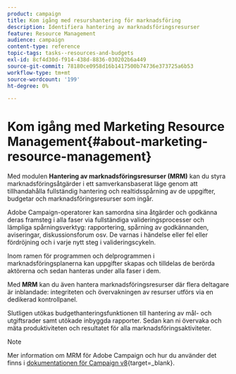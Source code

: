 ```yaml
---
product: campaign
title: Kom igång med resurshantering för marknadsföring
description: Identifiera hantering av marknadsföringsresurser
feature: Resource Management
audience: campaign
content-type: reference
topic-tags: tasks--resources-and-budgets
exl-id: 8cf4d30d-f914-438d-8836-030202b6a449
source-git-commit: 78180ce0958d16b1417500b74736e373725a6b53
workflow-type: tm+mt
source-wordcount: '199'
ht-degree: 0%

---
```


# Kom igång med Marketing Resource Management{#about-marketing-resource-management}



Med modulen **Hantering av marknadsföringsresurser (MRM)** kan du styra marknadsföringsåtgärder i ett samverkansbaserat läge genom att tillhandahålla fullständig hantering och realtidsspårning av de uppgifter, budgetar och marknadsföringsresurser som ingår.

Adobe Campaign-operatorer kan samordna sina åtgärder och godkänna deras framsteg i alla faser via fullständiga valideringsprocesser och lämpliga spårningsverktyg: rapportering, spårning av godkännanden, aviseringar, diskussionsforum osv. De varnas i händelse eller fel eller fördröjning och i varje nytt steg i valideringscykeln.

Inom ramen för programmen och delprogrammen i marknadsföringsplanerna kan uppgifter skapas och tilldelas de berörda aktörerna och sedan hanteras under alla faser i dem.

Med **MRM** kan du även hantera marknadsföringsresurser där flera deltagare är inblandade: integriteten och övervakningen av resurser utförs via en dedikerad kontrollpanel.

Slutligen utökas budgethanteringsfunktionen till hantering av mål- och utgiftsrader samt utökade inbyggda rapporter. Sedan kan ni övervaka och mäta produktiviteten och resultatet för alla marknadsföringsaktiviteter.

>[!NOTE]
>
>Mer information om MRM för Adobe Campaign och hur du använder det finns i [dokumentationen för Campaign v8](https://experienceleague.adobe.com/en/docs/campaign/automation/mrm/about-marketing-resource-management){target=_blank}.

